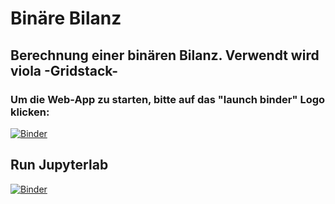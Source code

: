 # Binäre Bilanz
## Berechnung einer binären Bilanz. Verwendt wird viola -Gridstack-

### Um die Web-App zu starten, bitte auf das "launch binder" Logo klicken:



[![Binder](https://mybinder.org/badge_logo.svg)](https://mybinder.org/v2/gh/was-ist-immer/Binary_Balance/HEAD?urlpath=voila%2Frender%2FBalance_Binary.ipynb)

## Run Jupyterlab

[![Binder](https://mybinder.org/badge_logo.svg)](https://mybinder.org/v2/gh/was-ist-immer/Binary_Balance/HEAD?urlpath=lab%2tree%2FBalance_Binary.ipynb)
